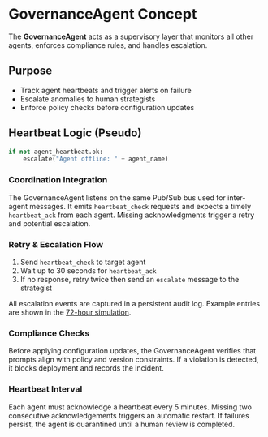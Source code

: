 # GovernanceAgent Concept

The **GovernanceAgent** acts as a supervisory layer that monitors all other agents, enforces compliance rules, and handles escalation.

## Purpose
- Track agent heartbeats and trigger alerts on failure
- Escalate anomalies to human strategists
- Enforce policy checks before configuration updates

## Heartbeat Logic (Pseudo)

```python
if not agent_heartbeat.ok:
    escalate("Agent offline: " + agent_name)

```

### Coordination Integration

The GovernanceAgent listens on the same Pub/Sub bus used for inter-agent messages. It emits `heartbeat_check` requests and expects a timely `heartbeat_ack` from each agent. Missing acknowledgments trigger a retry and potential escalation.

### Retry & Escalation Flow

1. Send `heartbeat_check` to target agent
2. Wait up to 30 seconds for `heartbeat_ack`
3. If no response, retry twice then send an `escalate` message to the strategist

All escalation events are captured in a persistent audit log. Example entries are shown in the [72-hour simulation](simulations/72hr_campaign_sim.md#sample-log-snippet).

### Compliance Checks

Before applying configuration updates, the GovernanceAgent verifies that prompts align with policy and version constraints. If a violation is detected, it blocks deployment and records the incident.

### Heartbeat Interval

Each agent must acknowledge a heartbeat every 5 minutes. Missing two consecutive acknowledgements triggers an automatic restart. If failures persist, the agent is quarantined until a human review is completed.
